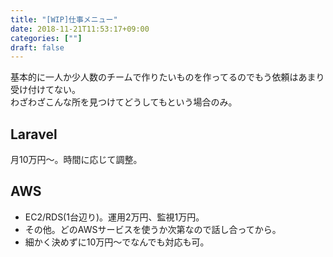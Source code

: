```yaml
---
title: "[WIP]仕事メニュー"
date: 2018-11-21T11:53:17+09:00
categories: [""]
draft: false
---
```


基本的に一人か少人数のチームで作りたいものを作ってるのでもう依頼はあまり受け付けてない。  
わざわざこんな所を見つけてどうしてもという場合のみ。

## Laravel
月10万円〜。時間に応じて調整。

## AWS
- EC2/RDS(1台辺り)。運用2万円、監視1万円。
- その他。どのAWSサービスを使うか次第なので話し合ってから。
- 細かく決めずに10万円〜でなんでも対応も可。
